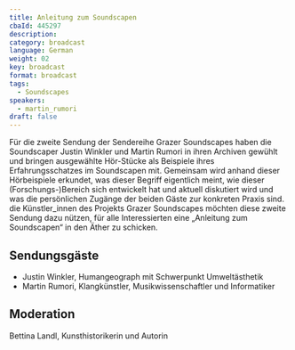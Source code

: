 ```yaml
---
title: Anleitung zum Soundscapen
cbaId: 445297
description: 
category: broadcast
language: German
weight: 02
key: broadcast
format: broadcast
tags:
  - Soundscapes
speakers:
  - martin_rumori
draft: false
---
```



Für die zweite Sendung der Sendereihe Grazer Soundscapes haben die Soundscaper Justin Winkler und Martin Rumori in ihren Archiven gewühlt und bringen ausgewählte Hör-Stücke als Beispiele ihres Erfahrungsschatzes im Soundscapen mit. Gemeinsam wird anhand dieser Hörbeispiele erkundet, was dieser Begriff eigentlich meint, wie dieser (Forschungs-)Bereich sich entwickelt hat und aktuell diskutiert wird und was die persönlichen Zugänge der beiden Gäste zur konkreten Praxis sind. die Künstler_innen des Projekts Grazer Soundscapes möchten diese zweite Sendung dazu nützen, für alle Interessierten eine „Anleitung zum Soundscapen“ in den Äther zu schicken.

## Sendungsgäste

* Justin Winkler, Humangeograph mit Schwerpunkt Umweltästhetik
* Martin Rumori, Klangkünstler, Musikwissenschaftler und Informatiker

## Moderation
Bettina Landl, Kunsthistorikerin und Autorin
